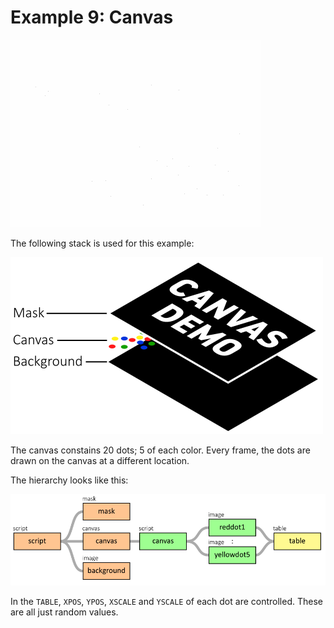 # Example 9: Canvas

<img src="canvas_demo.gif" alt="drawing" width="400"/>

The following stack is used for this example:

![Canvas example stack](Design/canvas_stack.png)

The canvas constains 20 dots; 5 of each color. Every frame, the dots are drawn on the canvas at a different location.

The hierarchy looks like this:

![Canvas example stack](Design/canvas_hierarchy.png)

In the `TABLE`, `XPOS`, `YPOS`, `XSCALE` and `YSCALE` of each dot are controlled. These are all just random values.

